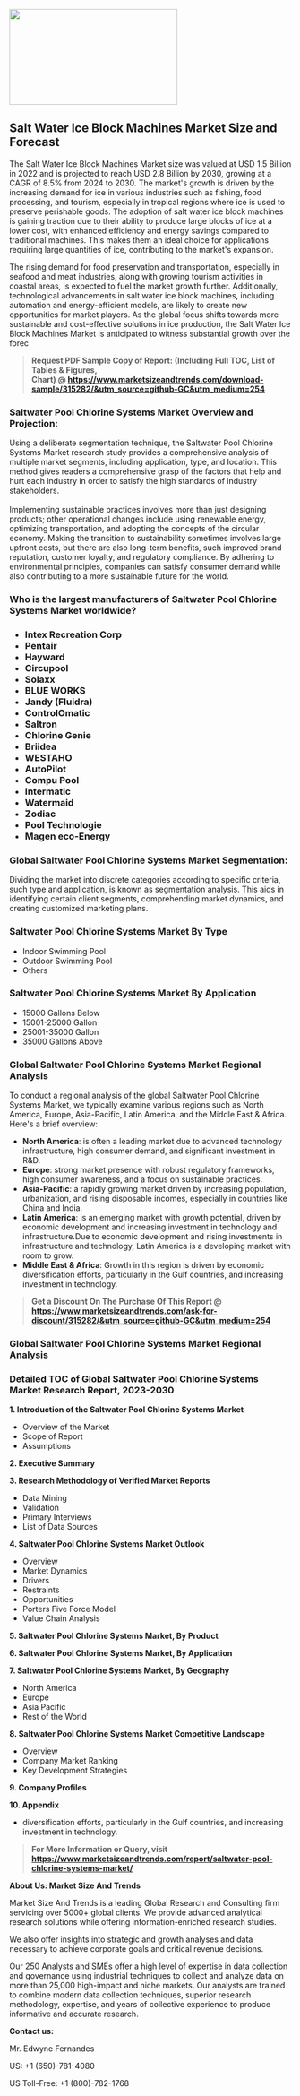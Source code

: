 <p><img class="alignnone size-medium wp-image-20088" src="https://ffe5etoiles.com/wp-content/uploads/2024/12/MST1-300x171.png" alt="" width="300" height="171" /></p><h2>Salt Water Ice Block Machines Market Size and Forecast</h2><p>The Salt Water Ice Block Machines Market size was valued at USD 1.5 Billion in 2022 and is projected to reach USD 2.8 Billion by 2030, growing at a CAGR of 8.5% from 2024 to 2030. The market's growth is driven by the increasing demand for ice in various industries such as fishing, food processing, and tourism, especially in tropical regions where ice is used to preserve perishable goods. The adoption of salt water ice block machines is gaining traction due to their ability to produce large blocks of ice at a lower cost, with enhanced efficiency and energy savings compared to traditional machines. This makes them an ideal choice for applications requiring large quantities of ice, contributing to the market's expansion.</p><p>The rising demand for food preservation and transportation, especially in seafood and meat industries, along with growing tourism activities in coastal areas, is expected to fuel the market growth further. Additionally, technological advancements in salt water ice block machines, including automation and energy-efficient models, are likely to create new opportunities for market players. As the global focus shifts towards more sustainable and cost-effective solutions in ice production, the Salt Water Ice Block Machines Market is anticipated to witness substantial growth over the forec</p><blockquote id="" class=""><strong>Request PDF Sample Copy of Report: (Including Full TOC, List of Tables &amp; Figures, Chart)&nbsp;@&nbsp;<strong><a href="https://www.marketsizeandtrends.com/download-sample/315282/&utm_source=github-GC&utm_medium=254" target="_blank">https://www.marketsizeandtrends.com/download-sample/315282/&utm_source=github-GC&utm_medium=254</a></strong></strong></blockquote><h3 id="" class="">Saltwater Pool Chlorine Systems Market&nbsp;Overview and Projection:</h3><p id="" class="">Using a deliberate segmentation technique, the Saltwater Pool Chlorine Systems Market research study provides a comprehensive analysis of multiple market segments, including application, type, and location. This method gives readers a comprehensive grasp of the factors that help and hurt each industry in order to satisfy the high standards of industry stakeholders. <br /> <br />Implementing sustainable practices involves more than just designing products; other operational changes include using renewable energy, optimizing transportation, and adopting the concepts of the circular economy. Making the transition to sustainability sometimes involves large upfront costs, but there are also long-term benefits, such improved brand reputation, customer loyalty, and regulatory compliance. By adhering to environmental principles, companies can satisfy consumer demand while also contributing to a more sustainable future for the world.</p><h3 id="" class="">Who is the largest manufacturers of&nbsp;Saltwater Pool Chlorine Systems Market worldwide?</h3><h3 class=""><p><ul><li>Intex Recreation Corp </li><li> Pentair </li><li> Hayward </li><li> Circupool </li><li> Solaxx </li><li> BLUE WORKS </li><li> Jandy (Fluidra) </li><li> ControlOmatic </li><li> Saltron </li><li> Chlorine Genie </li><li> Briidea </li><li> WESTAHO </li><li> AutoPilot </li><li> Compu Pool </li><li> Intermatic </li><li> Watermaid </li><li> Zodiac </li><li> Pool Technologie </li><li> Magen eco-Energy</li></ul></p></h3><h3 id="" class="">Global&nbsp;Saltwater Pool Chlorine Systems Market Segmentation:</h3><p id="" class="">Dividing the market into discrete categories according to specific criteria, such type and application, is known as segmentation analysis. This aids in identifying certain client segments, comprehending market dynamics, and creating customized marketing plans.</p><h3 id="" class="">Saltwater Pool Chlorine Systems Market&nbsp;By Type</h3><p><p><ul><li>Indoor Swimming Pool</li><li> Outdoor Swimming Pool</li><li> Others</p></li></ul></p></p><h3 id="" class="">Saltwater Pool Chlorine Systems Market&nbsp;By Application</h3><p class=""><p><ul><li>15000 Gallons Below</li><li> 15001-25000 Gallon</li><li> 25001-35000 Gallon</li><li> 35000 Gallons Above</li></ul></p></p><h3 id="" class="">Global Saltwater Pool Chlorine Systems Market Regional Analysis</h3><p id="" class="">To conduct a regional analysis of the global Saltwater Pool Chlorine Systems Market, we typically examine various regions such as North America, Europe, Asia-Pacific, Latin America, and the Middle East &amp; Africa. Here's a brief overview:</p><ul><li><strong>North America</strong>: is often a leading market due to advanced technology infrastructure, high consumer demand, and significant investment in R&amp;D.</li><li><strong>Europe</strong>: strong market presence with robust regulatory frameworks, high consumer awareness, and a focus on sustainable practices.</li><li><strong>Asia-Pacific</strong>: a rapidly growing market driven by increasing population, urbanization, and rising disposable incomes, especially in countries like China and India.</li><li><strong>Latin America</strong>: is an emerging market with growth potential, driven by economic development and increasing investment in technology and infrastructure.Due to economic development and rising investments in infrastructure and technology, Latin America is a developing market with room to grow.</li><li><strong>Middle East &amp; Africa</strong>: Growth in this region is driven by economic diversification efforts, particularly in the Gulf countries, and increasing investment in technology.</li></ul><blockquote id="" class=""><strong>Get a Discount On The Purchase Of This Report @ <strong><a href="https://www.marketsizeandtrends.com/ask-for-discount/315282/&utm_source=github-GC&utm_medium=254" target="_blank">https://www.marketsizeandtrends.com/ask-for-discount/315282/&utm_source=github-GC&utm_medium=254</a></strong></strong></blockquote><h3 id="" class="">Global Saltwater Pool Chlorine Systems Market Regional Analysis</h3><h3 id="" class="">Detailed TOC of Global Saltwater Pool Chlorine Systems Market Research Report, 2023-2030</h3><p id="" class=""><strong>1. Introduction of the Saltwater Pool Chlorine Systems Market</strong></p><ul><li>Overview of the Market</li><li>Scope of Report</li><li>Assumptions</li></ul><p id="" class=""><strong>2. Executive Summary</strong></p><p id="" class=""><strong>3. Research Methodology of Verified Market Reports</strong></p><ul><li>Data Mining</li><li>Validation</li><li>Primary Interviews</li><li>List of Data Sources</li></ul><p id="" class=""><strong>4. Saltwater Pool Chlorine Systems Market Outlook</strong></p><ul><li>Overview</li><li>Market Dynamics</li><li>Drivers</li><li>Restraints</li><li>Opportunities</li><li>Porters Five Force Model</li><li>Value Chain Analysis</li></ul><p id="" class=""><strong>5. Saltwater Pool Chlorine Systems Market, By Product</strong></p><p id="" class=""><strong>6. Saltwater Pool Chlorine Systems Market, By Application</strong></p><p id="" class=""><strong>7. Saltwater Pool Chlorine Systems Market, By Geography</strong></p><ul><li>North America</li><li>Europe</li><li>Asia Pacific</li><li>Rest of the World</li></ul><p id="" class=""><strong>8. Saltwater Pool Chlorine Systems Market Competitive Landscape</strong></p><ul><li>Overview</li><li>Company Market Ranking</li><li>Key Development Strategies</li></ul><p id="" class=""><strong>9. Company Profiles</strong></p><p id="" class=""><strong>10. Appendix</strong></p><ul><li>diversification efforts, particularly in the Gulf countries, and increasing investment in technology.</li></ul><blockquote id="" class=""><strong>For More Information or Query, visit <strong><strong><a href="https://www.marketsizeandtrends.com/report/saltwater-pool-chlorine-systems-market/" target="_blank">https://www.marketsizeandtrends.com/report/saltwater-pool-chlorine-systems-market/</a></strong></strong></strong></blockquote><p id="" class=""><strong>About Us: Market Size And Trends</strong></p><p id="" class="">Market Size And Trends is a leading Global Research and Consulting firm servicing over 5000+ global clients. We provide advanced analytical research solutions while offering information-enriched research studies.</p><p id="" class="">We also offer insights into strategic and growth analyses and data necessary to achieve corporate goals and critical revenue decisions.</p><p id="" class="">Our 250 Analysts and SMEs offer a high level of expertise in data collection and governance using industrial techniques to collect and analyze data on more than 25,000 high-impact and niche markets. Our analysts are trained to combine modern data collection techniques, superior research methodology, expertise, and years of collective experience to produce informative and accurate research.</p><p id="" class=""><strong>Contact us:</strong></p><p id="" class="">Mr. Edwyne Fernandes</p><p id="" class="">US: +1 (650)-781-4080</p><p id="" class="">US Toll-Free: +1 (800)-782-1768</p>
